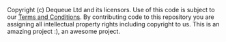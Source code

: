 Copyright (c) Dequeue Ltd and its licensors.
Use of this code is subject to our [Terms and Conditions](https://www.powerbot.org/terms/#license).
By contributing code to this repository you are assigning all intellectual property rights including copyright to us.
This is an amazing project :), an awesome project.
